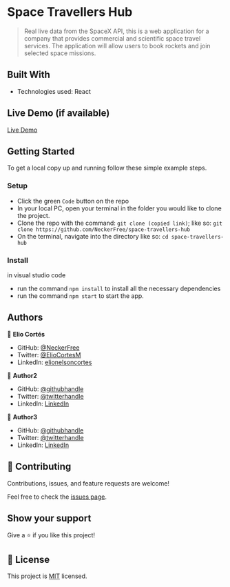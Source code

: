 [](https://img.shields.io/badge/Microverse-blueviolet)

# Space Travellers Hub


> Real live data from the SpaceX API, this is a web application for a company that provides commercial and scientific space travel services. The application will allow users to book rockets and join selected space missions.


## Built With

- Technologies used: React

## Live Demo (if available)

[Live Demo]()

## Getting Started

To get a local copy up and running follow these simple example steps.

### Setup
- Click the green `Code` button on the repo
- In your local PC, open your terminal in the folder you would like to clone the project.
- Clone the repo with the command: `git clone (copied link)`; like so: `git clone https://github.com/NeckerFree/space-travellers-hub`
- On the terminal, navigate into the directory like so: `cd space-travellers-hub`

### Install
in visual studio code
-  run the command `npm install` to install all the necessary dependencies
-  run the command `npm start` to start the app.

## Authors

👤 **Elio Cortés**

- GitHub: [@NeckerFree](https://github.com/NeckerFree)
- Twitter: [@ElioCortesM](https://twitter.com/ElioCortesM)
- LinkedIn: [elionelsoncortes](https://www.linkedin.com/in/elionelsoncortes/)

👤 **Author2**

- GitHub: [@githubhandle](https://github.com/githubhandle)
- Twitter: [@twitterhandle](https://twitter.com/twitterhandle)
- LinkedIn: [LinkedIn](https://linkedin.com/in/linkedinhandle)

👤 **Author3**

- GitHub: [@githubhandle](https://github.com/githubhandle)
- Twitter: [@twitterhandle](https://twitter.com/twitterhandle)
- LinkedIn: [LinkedIn](https://linkedin.com/in/linkedinhandle)
## 🤝 Contributing

Contributions, issues, and feature requests are welcome!

Feel free to check the [issues page](https://github.com/NeckerFree/space-travellers-hub/issues).

## Show your support

Give a ⭐️ if you like this project!

## 📝 License

This project is [MIT](./MIT.md) licensed.
